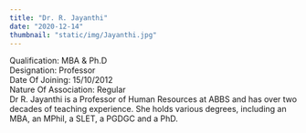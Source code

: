 ```yaml
---
title: "Dr. R. Jayanthi"
date: "2020-12-14"
thumbnail: "static/img/Jayanthi.jpg"
---
```


Qualification: MBA & Ph.D  
Designation: Professor  
Date Of Joining: 15/10/2012  
Nature Of Association: Regular  
Dr R. Jayanthi is a Professor of Human Resources at ABBS and has over two decades of teaching experience. She holds various degrees, including an MBA, an MPhil, a SLET, a PGDGC and a PhD.
